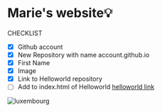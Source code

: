 # Marie's website💡
CHECKLIST
- [x] Github account
- [x] New Repository with name account.github.io
- [x] First Name
- [x] Image
- [x] Link to Helloworld repository
- [ ] Add to index.html of Helloworld
[helloworld link](https://mariee2024.github.io/Helloworld/)

![luxembourg](https://img.freepik.com/premium-vector/outline-map-luxembourg-country-vector-illustration_628809-758.jpg)

